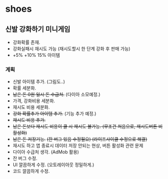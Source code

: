 # shoes

## 신발 강화하기 미니게임

- 강화확률 존재.
- 강화실패시 재시도 가능 (재시도할시 한 단계 강화 후 판매 가능)
- +5% +10% 15% 아이템


### 계획

- 신발 아이템 추가. (그림도..)
- 확률 세분화.
- ~~남은 돈 0원 일시 돈 수급처.~~ (다이아 소모예정.)
- 가격, 강화비용 세분화.
- 재시도 비용 세분화.
- ~~강화 확률추가 아이템 추가.~~ (기능 추가 예정.)
- ~~재시도 비용 추가.~~
- ~~남은 돈보다 재시도 비용이 클 시 재시도 불가능. (무조건 처음으로, 재시도버튼 비활성화)~~
- ~~남은 돈 저장기능.~~ ~~(잔 버그 있음 수정필요) (라이프사이클 수정으로 해결)~~
- 재시도 하고 앱 종료시 데이터 저장 안되는 현상, 버튼 활성화 관련 문제
- 다이아 수급처 생각. (AdMob 활용)
- 잔 버그 수정.
- UI 깔끔하게 수정. (오토레이아웃 정밀하게.)
- 코드 깔끔하게 수정.
